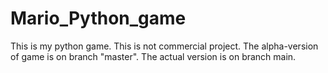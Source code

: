 # Mario_Python_game
This is my python game. This is not commercial project.
The alpha-version of game is on branch "master".
The actual version is on branch main.
